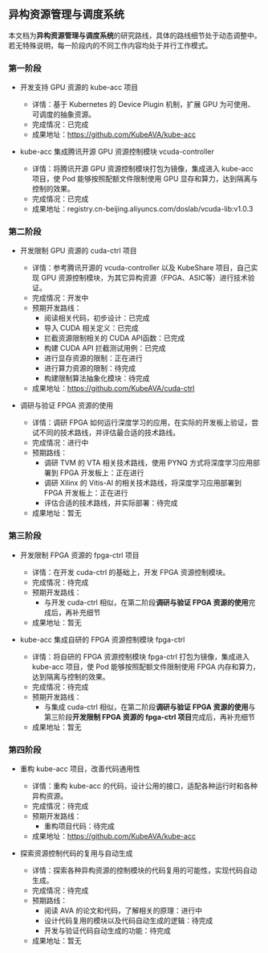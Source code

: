 ## 异构资源管理与调度系统

本文档为**异构资源管理与调度系统**的研究路线，具体的路线细节处于动态调整中。若无特殊说明，每一阶段内的不同工作内容均处于并行工作模式。

### 第一阶段

- 开发支持 GPU 资源的 kube-acc 项目
  
  - 详情：基于 Kubernetes 的 Device Plugin 机制，扩展 GPU 为可使用、可调度的抽象资源。
  - 完成情况：已完成
  - 成果地址：https://github.com/KubeAVA/kube-acc

- kube-acc 集成腾讯开源 GPU 资源控制模块 vcuda-controller
  
  - 详情：将腾讯开源 GPU 资源控制模块打包为镜像，集成进入 kube-acc 项目，使 Pod 能够按照配额文件限制使用 GPU 显存和算力，达到隔离与控制的效果。
  - 完成情况：已完成
  - 成果地址：registry.cn-beijing.aliyuncs.com/doslab/vcuda-lib:v1.0.3

### 第二阶段

- 开发限制 GPU 资源的 cuda-ctrl 项目
  
  - 详情：参考腾讯开源的 vcuda-controller 以及 KubeShare 项目，自己实现 GPU 资源控制模块，为其它异构资源（FPGA、ASIC等）进行技术验证。
  - 完成情况：开发中
  - 预期开发路线：
    - 阅读相关代码，初步设计：已完成
    - 导入 CUDA 相关定义：已完成
    - 拦截资源限制相关的 CUDA API函数：已完成
    - 构建 CUDA API 拦截测试用例：已完成
    - 进行显存资源的限制：正在进行
    - 进行算力资源的限制：待完成
    - 构建限制算法抽象化模块：待完成
  - 成果地址：https://github.com/KubeAVA/cuda-ctrl

- 调研与验证 FPGA 资源的使用
  
  - 详情：调研 FPGA 如何运行深度学习的应用，在实际的开发板上验证，尝试不同的技术路线，并评估最合适的技术路线。
  - 完成情况：进行中
  - 预期路线：
    - 调研 TVM 的 VTA 相关技术路线，使用 PYNQ 方式将深度学习应用部署到 FPGA 开发板上：正在进行
    - 调研 Xilinx 的 Vitis-AI 的相关技术路线，将深度学习应用部署到 FPGA 开发板上：正在进行
    - 评估合适的技术路线，并实际部署：待完成
  - 成果地址：暂无

### 第三阶段

- 开发限制 FPGA 资源的 fpga-ctrl 项目

  - 详情：在开发 cuda-ctrl 的基础上，开发 FPGA 资源控制模块。
  - 完成情况：待完成
  - 预期开发路线：
    - 与开发 cuda-ctrl 相似，在第二阶段**调研与验证 FPGA 资源的使用**完成后，再补充细节
  - 成果地址：暂无
  
- kube-acc 集成自研的 FPGA 资源控制模块 fpga-ctrl
  
  - 详情：将自研的 FPGA 资源控制模块 fpga-ctrl 打包为镜像，集成进入 kube-acc 项目，使 Pod 能够按照配额文件限制使用 FPGA 内存和算力，达到隔离与控制的效果。
  - 完成情况：待完成
  - 预期开发路线：
    - 与集成 cuda-ctrl 相似，在第二阶段**调研与验证 FPGA 资源的使用**与第三阶段**开发限制 FPGA 资源的 fpga-ctrl 项目**完成后，再补充细节
  - 成果地址：暂无

### 第四阶段

- 重构 kube-acc 项目，改善代码通用性
  
  - 详情：重构 kube-acc 的代码，设计公用的接口，适配各种运行时和各种异构资源。
  - 完成情况：待完成
  - 预期开发路线：
    - 重构项目代码：待完成
  - 成果地址：https://github.com/KubeAVA/kube-acc

- 探索资源控制代码的复用与自动生成
  
  - 详情：探索各种异构资源的控制模块的代码复用的可能性，实现代码自动生成。
  - 完成情况：待完成
  - 预期路线：
    - 阅读 AVA 的论文和代码，了解相关的原理：进行中
    - 设计代码复用的模块以及代码自动生成的逻辑：待完成
    - 开发与验证代码自动生成的功能：待完成
  - 成果地址：暂无